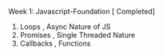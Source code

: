 Week 1: Javascript-Foundation [ Completed]

1) Loops , Async Nature of JS
2) Promises , Single Threaded Nature
3) Callbacks , Functions
   
